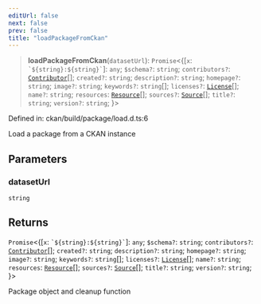 ```yaml
---
editUrl: false
next: false
prev: false
title: "loadPackageFromCkan"
---
```


> **loadPackageFromCkan**(`datasetUrl`): `Promise`\<\{[`x`: `` `${string}:${string}` ``]: `any`; `$schema?`: `string`; `contributors?`: [`Contributor`](/reference/dpkit/contributor/)[]; `created?`: `string`; `description?`: `string`; `homepage?`: `string`; `image?`: `string`; `keywords?`: `string`[]; `licenses?`: [`License`](/reference/dpkit/license/)[]; `name?`: `string`; `resources`: [`Resource`](/reference/dpkit/resource/)[]; `sources?`: [`Source`](/reference/dpkit/source/)[]; `title?`: `string`; `version?`: `string`; \}\>

Defined in: ckan/build/package/load.d.ts:6

Load a package from a CKAN instance

## Parameters

### datasetUrl

`string`

## Returns

`Promise`\<\{[`x`: `` `${string}:${string}` ``]: `any`; `$schema?`: `string`; `contributors?`: [`Contributor`](/reference/dpkit/contributor/)[]; `created?`: `string`; `description?`: `string`; `homepage?`: `string`; `image?`: `string`; `keywords?`: `string`[]; `licenses?`: [`License`](/reference/dpkit/license/)[]; `name?`: `string`; `resources`: [`Resource`](/reference/dpkit/resource/)[]; `sources?`: [`Source`](/reference/dpkit/source/)[]; `title?`: `string`; `version?`: `string`; \}\>

Package object and cleanup function
